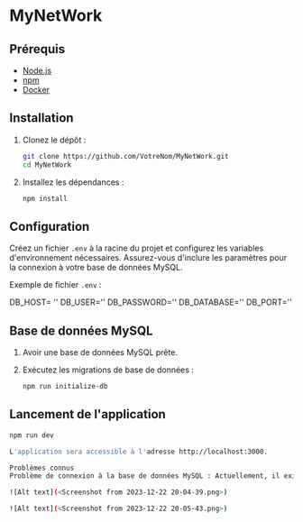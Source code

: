 # MyNetWork

## Prérequis

- [Node.js](https://nodejs.org/)
- [npm](https://www.npmjs.com/)
- [Docker](https://www.docker.com/)

## Installation

1. Clonez le dépôt :

    ```bash
    git clone https://github.com/VotreNom/MyNetWork.git
    cd MyNetWork
    ```

2. Installez les dépendances :

    ```bash
    npm install
    ```

## Configuration

Créez un fichier `.env` à la racine du projet et configurez les variables d'environnement nécessaires. Assurez-vous d'inclure les paramètres pour la connexion à votre base de données MySQL.

Exemple de fichier `.env` :

DB_HOST= ''
DB_USER=''
DB_PASSWORD=''
DB_DATABASE=''
DB_PORT=''


## Base de données MySQL

1. Avoir une base de données MySQL prête.
2. Exécutez les migrations de base de données :

    ```bash
    npm run initialize-db
    ```

## Lancement de l'application

```bash
npm run dev

L'application sera accessible à l'adresse http://localhost:3000.

Problèmes connus
Problème de connexion à la base de données MySQL : Actuellement, il existe un problème de connexion à la base de données MySQL.

![Alt text](<Screenshot from 2023-12-22 20-04-39.png>)

![Alt text](<Screenshot from 2023-12-22 20-05-43.png>)